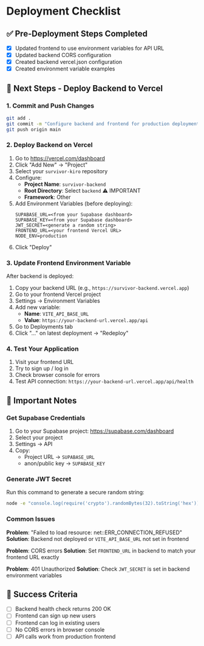 # Deployment Checklist

## ✅ Pre-Deployment Steps Completed

- [x] Updated frontend to use environment variables for API URL
- [x] Updated backend CORS configuration
- [x] Created backend vercel.json configuration
- [x] Created environment variable examples

## 🚀 Next Steps - Deploy Backend to Vercel

### 1. Commit and Push Changes
```bash
git add .
git commit -m "Configure backend and frontend for production deployment"
git push origin main
```

### 2. Deploy Backend on Vercel

1. Go to https://vercel.com/dashboard
2. Click "Add New" → "Project"
3. Select your `survivor-kiro` repository
4. Configure:
   - **Project Name**: `survivor-backend`
   - **Root Directory**: Select `backend` ⚠️ IMPORTANT
   - **Framework**: Other
5. Add Environment Variables (before deploying):
   ```
   SUPABASE_URL=<from your Supabase dashboard>
   SUPABASE_KEY=<from your Supabase dashboard>
   JWT_SECRET=<generate a random string>
   FRONTEND_URL=<your frontend Vercel URL>
   NODE_ENV=production
   ```
6. Click "Deploy"

### 3. Update Frontend Environment Variable

After backend is deployed:

1. Copy your backend URL (e.g., `https://survivor-backend.vercel.app`)
2. Go to your frontend Vercel project
3. Settings → Environment Variables
4. Add new variable:
   - **Name**: `VITE_API_BASE_URL`
   - **Value**: `https://your-backend-url.vercel.app/api`
5. Go to Deployments tab
6. Click "..." on latest deployment → "Redeploy"

### 4. Test Your Application

1. Visit your frontend URL
2. Try to sign up / log in
3. Check browser console for errors
4. Test API connection: `https://your-backend-url.vercel.app/api/health`

## 📝 Important Notes

### Get Supabase Credentials
1. Go to your Supabase project: https://supabase.com/dashboard
2. Select your project
3. Settings → API
4. Copy:
   - Project URL → `SUPABASE_URL`
   - anon/public key → `SUPABASE_KEY`

### Generate JWT Secret
Run this command to generate a secure random string:
```bash
node -e "console.log(require('crypto').randomBytes(32).toString('hex'))"
```

### Common Issues

**Problem**: "Failed to load resource: net::ERR_CONNECTION_REFUSED"
**Solution**: Backend not deployed or `VITE_API_BASE_URL` not set in frontend

**Problem**: CORS errors
**Solution**: Set `FRONTEND_URL` in backend to match your frontend URL exactly

**Problem**: 401 Unauthorized
**Solution**: Check `JWT_SECRET` is set in backend environment variables

## 🎯 Success Criteria

- [ ] Backend health check returns 200 OK
- [ ] Frontend can sign up new users
- [ ] Frontend can log in existing users
- [ ] No CORS errors in browser console
- [ ] API calls work from production frontend
